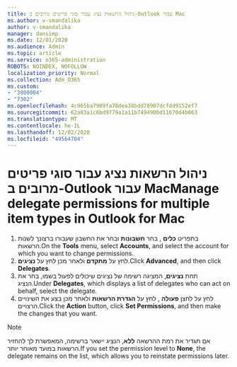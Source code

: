 ```yaml
---
title: ניהול הרשאות נציג עבור סוגי פריטים מרובים ב-Outlook עבור Mac
ms.author: v-smandalika
author: v-smandalika
manager: dansimp
ms.date: 12/01/2020
ms.audience: Admin
ms.topic: article
ms.service: o365-administration
ROBOTS: NOINDEX, NOFOLLOW
localization_priority: Normal
ms.collection: Adm_O365
ms.custom:
- "3800004"
- "7302"
ms.openlocfilehash: 4c965ba7909fa78dea38bdd78907dcfdd9152ef7
ms.sourcegitcommit: 62a83a1c6bd9779a1a11b749490bd11670d4b063
ms.translationtype: MT
ms.contentlocale: he-IL
ms.lasthandoff: 12/02/2020
ms.locfileid: "49564704"
---
```

# <a name="manage-delegate-permissions-for-multiple-item-types-in-outlook-for-mac"></a><span data-ttu-id="8a382-102">ניהול הרשאות נציג עבור סוגי פריטים מרובים ב-Outlook עבור Mac</span><span class="sxs-lookup"><span data-stu-id="8a382-102">Manage delegate permissions for multiple item types in Outlook for Mac</span></span>

1. <span data-ttu-id="8a382-103">בתפריט **כלים** , בחר **חשבונות** ובחר את החשבון שעבורו ברצונך לשנות הרשאות.</span><span class="sxs-lookup"><span data-stu-id="8a382-103">On the **Tools** menu, select **Accounts**, and select the account for which you want to change permissions.</span></span>
2. <span data-ttu-id="8a382-104">לחץ על **מתקדם** ולאחר מכן לחץ על **נציגים**.</span><span class="sxs-lookup"><span data-stu-id="8a382-104">Click **Advanced**, and then click **Delegates**.</span></span>
3. <span data-ttu-id="8a382-105">תחת **נציגים**, המציגה רשימה של נציגים שיכולים לפעול בשמו, בחר את הנציג.</span><span class="sxs-lookup"><span data-stu-id="8a382-105">Under **Delegates**, which displays a list of delegates who can act on behalf, select the delegate.</span></span>
4. <span data-ttu-id="8a382-106">לחץ על לחצן **פעולה** , לחץ על **הגדרת הרשאות** ולאחר מכן בצע את השינויים הרצויים.</span><span class="sxs-lookup"><span data-stu-id="8a382-106">Click the **Action** button, click **Set Permissions**, and then make the changes that you want.</span></span>

> [!NOTE]
> <span data-ttu-id="8a382-107">אם תגדיר את רמת ההרשאה **ללא**, הנציג יישאר ברשימה, המאפשרת לך להחזיר הרשאות במועד מאוחר יותר.</span><span class="sxs-lookup"><span data-stu-id="8a382-107">If you set the permission level to **None**, the delegate remains on the list, which allows you to reinstate permissions later.</span></span>
